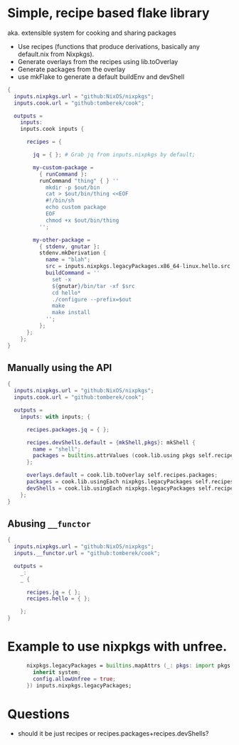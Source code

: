 # Simple, recipe based flake library
aka. extensible system for cooking and sharing packages

- Use recipes (functions that produce derivations, basically any default.nix from Nixpkgs).
- Generate overlays from the recipes using lib.toOverlay
- Generate packages from the overlay
- use mkFlake to generate a default buildEnv and devShell

```nix
{
  inputs.nixpkgs.url = "github:NixOS/nixpkgs";
  inputs.cook.url = "github:tomberek/cook";

  outputs =
    inputs:
    inputs.cook inputs {

      recipes = {

        jq = { }; # Grab jq from inputs.nixpkgs by default;

        my-custom-package =
          { runCommand }:
          runCommand "thing" { } ''
            mkdir -p $out/bin
            cat > $out/bin/thing <<EOF
            #!/bin/sh
            echo custom package
            EOF
            chmod +x $out/bin/thing
          '';

        my-other-package =
          { stdenv, gnutar }:
          stdenv.mkDerivation {
            name = "blah";
            src = inputs.nixpkgs.legacyPackages.x86_64-linux.hello.src;
            buildCommand = ''
              set -x
              ${gnutar}/bin/tar -xf $src
              cd hello*
              ./configure --prefix=$out
              make
              make install
            '';
          };
      };
    };
}
```

## Manually using the API
```nix
{
  inputs.nixpkgs.url = "github:NixOS/nixpkgs";
  inputs.cook.url = "github:tomberek/cook";

  outputs =
    inputs: with inputs; {

      recipes.packages.jq = { };

      recipes.devShells.default = {mkShell,pkgs}: mkShell {
        name = "shell";
        packages = builtins.attrValues (cook.lib.using pkgs self.recipes.packages);
      };

      overlays.default = cook.lib.toOverlay self.recipes.packages;
      packages = cook.lib.usingEach nixpkgs.legacyPackages self.recipes.packages;
      devShells = cook.lib.usingEach nixpkgs.legacyPackages self.recipes.devShells;
    };
}
```

## Abusing `__functor`
```nix
{
  inputs.nixpkgs.url = "github:NixOS/nixpkgs";
  inputs.__functor.url = "github:tomberek/cook";

  outputs =
    _:
    _ {

      recipes.jq = { };
      recipes.hello = { };

    };
}
```


# Example to use nixpkgs with unfree.
```nix
      nixpkgs.legacyPackages = builtins.mapAttrs (_: pkgs: import pkgs.path {
        inherit system;
        config.allowUnfree = true;
      }) inputs.nixpkgs.legacyPackages;
```

# Questions
- should it be just recipes or recipes.packages+recipes.devShells?
